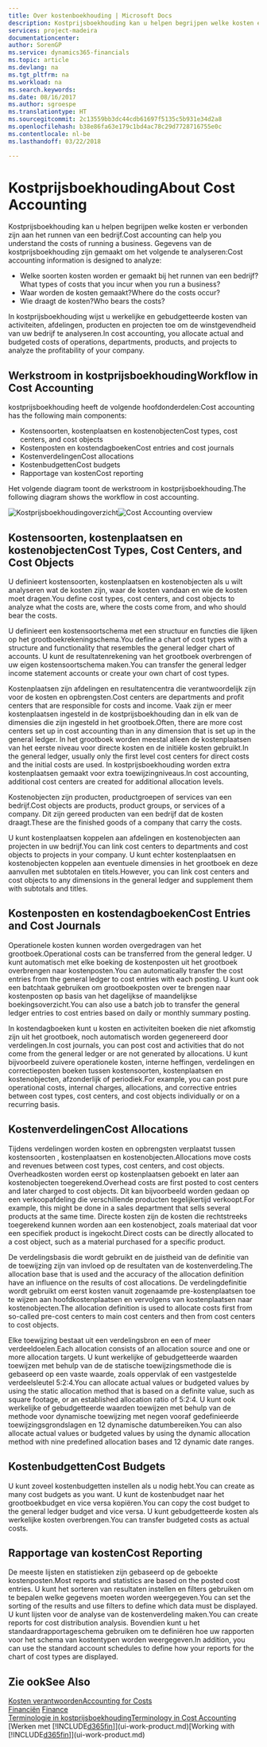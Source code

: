 ```yaml
---
title: Over kostenboekhouding | Microsoft Docs
description: Kostprijsboekhouding kan u helpen begrijpen welke kosten er verbonden zijn aan het runnen van een bedrijf.
services: project-madeira
documentationcenter: 
author: SorenGP
ms.service: dynamics365-financials
ms.topic: article
ms.devlang: na
ms.tgt_pltfrm: na
ms.workload: na
ms.search.keywords: 
ms.date: 08/16/2017
ms.author: sgroespe
ms.translationtype: HT
ms.sourcegitcommit: 2c13559bb3dc44cdb61697f5135c5b931e34d2a8
ms.openlocfilehash: b38e86fa63e179c1bd4ac78c29d7728716755e0c
ms.contentlocale: nl-be
ms.lasthandoff: 03/22/2018

---
```

# <a name="about-cost-accounting"></a><span data-ttu-id="dace8-103">Kostprijsboekhouding</span><span class="sxs-lookup"><span data-stu-id="dace8-103">About Cost Accounting</span></span>
<span data-ttu-id="dace8-104">Kostprijsboekhouding kan u helpen begrijpen welke kosten er verbonden zijn aan het runnen van een bedrijf.</span><span class="sxs-lookup"><span data-stu-id="dace8-104">Cost accounting can help you understand the costs of running a business.</span></span> <span data-ttu-id="dace8-105">Gegevens van de kostprijsboekhouding zijn gemaakt om het volgende te analyseren:</span><span class="sxs-lookup"><span data-stu-id="dace8-105">Cost accounting information is designed to analyze:</span></span>  

-   <span data-ttu-id="dace8-106">Welke soorten kosten worden er gemaakt bij het runnen van een bedrijf?</span><span class="sxs-lookup"><span data-stu-id="dace8-106">What types of costs that you incur when you run a business?</span></span>  
-   <span data-ttu-id="dace8-107">Waar worden de kosten gemaakt?</span><span class="sxs-lookup"><span data-stu-id="dace8-107">Where do the costs occur?</span></span>  
-   <span data-ttu-id="dace8-108">Wie draagt de kosten?</span><span class="sxs-lookup"><span data-stu-id="dace8-108">Who bears the costs?</span></span>  

<span data-ttu-id="dace8-109">In kostprijsboekhouding wijst u werkelijke en gebudgetteerde kosten van activiteiten, afdelingen, producten en projecten toe om de winstgevendheid van uw bedrijf te analyseren.</span><span class="sxs-lookup"><span data-stu-id="dace8-109">In cost accounting, you allocate actual and budgeted costs of operations, departments, products, and projects to analyze the profitability of your company.</span></span>  

## <a name="workflow-in-cost-accounting"></a><span data-ttu-id="dace8-110">Werkstroom in kostprijsboekhouding</span><span class="sxs-lookup"><span data-stu-id="dace8-110">Workflow in Cost Accounting</span></span>  
<span data-ttu-id="dace8-111">kostprijsboekhouding heeft de volgende hoofdonderdelen:</span><span class="sxs-lookup"><span data-stu-id="dace8-111">Cost accounting has the following main components:</span></span>  

-   <span data-ttu-id="dace8-112">Kostensoorten, kostenplaatsen en kostenobjecten</span><span class="sxs-lookup"><span data-stu-id="dace8-112">Cost types, cost centers, and cost objects</span></span>  
-   <span data-ttu-id="dace8-113">Kostenposten en kostendagboeken</span><span class="sxs-lookup"><span data-stu-id="dace8-113">Cost entries and cost journals</span></span>  
-   <span data-ttu-id="dace8-114">Kostenverdelingen</span><span class="sxs-lookup"><span data-stu-id="dace8-114">Cost allocations</span></span>  
-   <span data-ttu-id="dace8-115">Kostenbudgetten</span><span class="sxs-lookup"><span data-stu-id="dace8-115">Cost budgets</span></span>
-   <span data-ttu-id="dace8-116">Rapportage van kosten</span><span class="sxs-lookup"><span data-stu-id="dace8-116">Cost reporting</span></span>  

<span data-ttu-id="dace8-117">Het volgende diagram toont de werkstroom in kostprijsboekhouding.</span><span class="sxs-lookup"><span data-stu-id="dace8-117">The following diagram shows the workflow in cost accounting.</span></span>  

<span data-ttu-id="dace8-118">![Kostprijsboekhoudingoverzicht](media/costaccountingoverview.png "CostAccountingOverview")</span><span class="sxs-lookup"><span data-stu-id="dace8-118">![Cost Accounting overview](media/costaccountingoverview.png "CostAccountingOverview")</span></span>  

## <a name="cost-types-cost-centers-and-cost-objects"></a><span data-ttu-id="dace8-119">Kostensoorten, kostenplaatsen en kostenobjecten</span><span class="sxs-lookup"><span data-stu-id="dace8-119">Cost Types, Cost Centers, and Cost Objects</span></span>  
<span data-ttu-id="dace8-120">U definieert kostensoorten, kostenplaatsen en kostenobjecten als u wilt analyseren wat de kosten zijn, waar de kosten vandaan en wie de kosten moet dragen.</span><span class="sxs-lookup"><span data-stu-id="dace8-120">You define cost types, cost centers, and cost objects to analyze what the costs are, where the costs come from, and who should bear the costs.</span></span>  

<span data-ttu-id="dace8-121">U definieert een kostensoortschema met een structuur en functies die lijken op het grootboekrekeningschema.</span><span class="sxs-lookup"><span data-stu-id="dace8-121">You define a chart of cost types with a structure and functionality that resembles the general ledger chart of accounts.</span></span> <span data-ttu-id="dace8-122">U kunt de resultatenrekening van het grootboek overbrengen of uw eigen kostensoortschema maken.</span><span class="sxs-lookup"><span data-stu-id="dace8-122">You can transfer the general ledger income statement accounts or create your own chart of cost types.</span></span>  

<span data-ttu-id="dace8-123">Kostenplaatsen zijn afdelingen en resultatencentra die verantwoordelijk zijn voor de kosten en opbrengsten.</span><span class="sxs-lookup"><span data-stu-id="dace8-123">Cost centers are departments and profit centers that are responsible for costs and income.</span></span> <span data-ttu-id="dace8-124">Vaak zijn er meer kostenplaatsen ingesteld in de kostprijsboekhouding dan in elk van de dimensies die zijn ingesteld in het grootboek.</span><span class="sxs-lookup"><span data-stu-id="dace8-124">Often, there are more cost centers set up in cost accounting than in any dimension that is set up in the general ledger.</span></span> <span data-ttu-id="dace8-125">In het grootboek worden meestal alleen de kostenplaatsen van het eerste niveau voor directe kosten en de initiële kosten gebruikt.</span><span class="sxs-lookup"><span data-stu-id="dace8-125">In the general ledger, usually only the first level cost centers for direct costs and the initial costs are used.</span></span> <span data-ttu-id="dace8-126">In kostprijsboekhouding worden extra kostenplaatsen gemaakt voor extra toewijzingniveaus.</span><span class="sxs-lookup"><span data-stu-id="dace8-126">In cost accounting, additional cost centers are created for additional allocation levels.</span></span>  

<span data-ttu-id="dace8-127">Kostenobjecten zijn producten, productgroepen of services van een bedrijf.</span><span class="sxs-lookup"><span data-stu-id="dace8-127">Cost objects are products, product groups, or services of a company.</span></span> <span data-ttu-id="dace8-128">Dit zijn gereed producten van een bedrijf dat de kosten draagt.</span><span class="sxs-lookup"><span data-stu-id="dace8-128">These are the finished goods of a company that carry the costs.</span></span>  

<span data-ttu-id="dace8-129">U kunt kostenplaatsen koppelen aan afdelingen en kostenobjecten aan projecten in uw bedrijf.</span><span class="sxs-lookup"><span data-stu-id="dace8-129">You can link cost centers to departments and cost objects to projects in your company.</span></span> <span data-ttu-id="dace8-130">U kunt echter kostenplaatsen en kostenobjecten koppelen aan eventuele dimensies in het grootboek en deze aanvullen met subtotalen en titels.</span><span class="sxs-lookup"><span data-stu-id="dace8-130">However, you can link cost centers and cost objects to any dimensions in the general ledger and supplement them with subtotals and titles.</span></span>  

## <a name="cost-entries-and-cost-journals"></a><span data-ttu-id="dace8-131">Kostenposten en kostendagboeken</span><span class="sxs-lookup"><span data-stu-id="dace8-131">Cost Entries and Cost Journals</span></span>  
<span data-ttu-id="dace8-132">Operationele kosten kunnen worden overgedragen van het grootboek.</span><span class="sxs-lookup"><span data-stu-id="dace8-132">Operational costs can be transferred from the general ledger.</span></span> <span data-ttu-id="dace8-133">U kunt automatisch met elke boeking de kostenposten uit het grootboek overbrengen naar kostenposten.</span><span class="sxs-lookup"><span data-stu-id="dace8-133">You can automatically transfer the cost entries from the general ledger to cost entries with each posting.</span></span> <span data-ttu-id="dace8-134">U kunt ook een batchtaak gebruiken om grootboekposten over te brengen naar kostenposten op basis van het dagelijkse of maandelijkse boekingsoverzicht.</span><span class="sxs-lookup"><span data-stu-id="dace8-134">You can also use a batch job to transfer the general ledger entries to cost entries based on daily or monthly summary posting.</span></span>  

<span data-ttu-id="dace8-135">In kostendagboeken kunt u kosten en activiteiten boeken die niet afkomstig zijn uit het grootboek, noch automatisch worden gegenereerd door verdelingen.</span><span class="sxs-lookup"><span data-stu-id="dace8-135">In cost journals, you can post cost and activities that do not come from the general ledger or are not generated by allocations.</span></span> <span data-ttu-id="dace8-136">U kunt bijvoorbeeld zuivere operationele kosten, interne heffingen, verdelingen en correctieposten boeken tussen kostensoorten, kostenplaatsen en kostenobjecten, afzonderlijk of periodiek.</span><span class="sxs-lookup"><span data-stu-id="dace8-136">For example, you can post pure operational costs, internal charges, allocations, and corrective entries between cost types, cost centers, and cost objects individually or on a recurring basis.</span></span>  

## <a name="cost-allocations"></a><span data-ttu-id="dace8-137">Kostenverdelingen</span><span class="sxs-lookup"><span data-stu-id="dace8-137">Cost Allocations</span></span>  
<span data-ttu-id="dace8-138">Tijdens verdelingen worden kosten en opbrengsten verplaatst tussen kostensoorten , kostenplaatsen en kostenobjecten.</span><span class="sxs-lookup"><span data-stu-id="dace8-138">Allocations move costs and revenues between cost types, cost centers, and cost objects.</span></span> <span data-ttu-id="dace8-139">Overheadkosten worden eerst op kostenplaatsen geboekt en later aan kostenobjecten toegerekend.</span><span class="sxs-lookup"><span data-stu-id="dace8-139">Overhead costs are first posted to cost centers and later charged to cost objects.</span></span> <span data-ttu-id="dace8-140">Dit kan bijvoorbeeld worden gedaan op een verkoopafdeling die verschillende producten tegelijkertijd verkoopt.</span><span class="sxs-lookup"><span data-stu-id="dace8-140">For example, this might be done in a sales department that sells several products at the same time.</span></span> <span data-ttu-id="dace8-141">Directe kosten zijn de kosten die rechtstreeks toegerekend kunnen worden aan een kostenobject, zoals materiaal dat voor een specifiek product is ingekocht.</span><span class="sxs-lookup"><span data-stu-id="dace8-141">Direct costs can be directly allocated to a cost object, such as a material purchased for a specific product.</span></span>  

<span data-ttu-id="dace8-142">De verdelingsbasis die wordt gebruikt en de juistheid van de definitie van de toewijzing zijn van invloed op de resultaten van de kostenverdeling.</span><span class="sxs-lookup"><span data-stu-id="dace8-142">The allocation base that is used and the accuracy of the allocation definition have an influence on the results of cost allocations.</span></span> <span data-ttu-id="dace8-143">De verdelingdefinitie wordt gebruikt om eerst kosten vanuit zogenaamde pre-kostenplaatsen toe te wijzen aan hoofdkostenplaatsen en vervolgens van kostenplaatsen naar kostenobjecten.</span><span class="sxs-lookup"><span data-stu-id="dace8-143">The allocation definition is used to allocate costs first from so-called pre-cost centers to main cost centers and then from cost centers to cost objects.</span></span>  

<span data-ttu-id="dace8-144">Elke toewijzing bestaat uit een verdelingsbron en een of meer verdeeldoelen.</span><span class="sxs-lookup"><span data-stu-id="dace8-144">Each allocation consists of an allocation source and one or more allocation targets.</span></span> <span data-ttu-id="dace8-145">U kunt werkelijke of gebudgetteerde waarden toewijzen met behulp van de de statische toewijzingsmethode die is gebaseerd op een vaste waarde, zoals oppervlak of een vastgestelde verdeelsleutel 5:2:4.</span><span class="sxs-lookup"><span data-stu-id="dace8-145">You can allocate actual values or budgeted values by using the static allocation method that is based on a definite value, such as square footage, or an established allocation ratio of 5:2:4.</span></span> <span data-ttu-id="dace8-146">U kunt ook werkelijke of gebudgetteerde waarden toewijzen met behulp van de methode voor dynamische toewijzing met negen vooraf gedefinieerde toewijzingsgrondslagen en 12 dynamische datumbereiken.</span><span class="sxs-lookup"><span data-stu-id="dace8-146">You can also allocate actual values or budgeted values by using the dynamic allocation method with nine predefined allocation bases and 12 dynamic date ranges.</span></span>  

## <a name="cost-budgets"></a><span data-ttu-id="dace8-147">Kostenbudgetten</span><span class="sxs-lookup"><span data-stu-id="dace8-147">Cost Budgets</span></span>  
<span data-ttu-id="dace8-148">U kunt zoveel kostenbudgetten instellen als u nodig hebt.</span><span class="sxs-lookup"><span data-stu-id="dace8-148">You can create as many cost budgets as you want.</span></span> <span data-ttu-id="dace8-149">U kunt de kostenbudget naar het grootboekbudget en vice versa kopiëren.</span><span class="sxs-lookup"><span data-stu-id="dace8-149">You can copy the cost budget to the general ledger budget and vice versa.</span></span> <span data-ttu-id="dace8-150">U kunt gebudgetteerde kosten als werkelijke kosten overbrengen.</span><span class="sxs-lookup"><span data-stu-id="dace8-150">You can transfer budgeted costs as actual costs.</span></span>  

## <a name="cost-reporting"></a><span data-ttu-id="dace8-151">Rapportage van kosten</span><span class="sxs-lookup"><span data-stu-id="dace8-151">Cost Reporting</span></span>  
<span data-ttu-id="dace8-152">De meeste lijsten en statistieken zijn gebaseerd op de geboekte kostenposten.</span><span class="sxs-lookup"><span data-stu-id="dace8-152">Most reports and statistics are based on the posted cost entries.</span></span> <span data-ttu-id="dace8-153">U kunt het sorteren van resultaten instellen en filters gebruiken om te bepalen welke gegevens moeten worden weergegeven.</span><span class="sxs-lookup"><span data-stu-id="dace8-153">You can set the sorting of the results and use filters to define which data must be displayed.</span></span> <span data-ttu-id="dace8-154">U kunt lijsten voor de analyse van de kostenverdeling maken.</span><span class="sxs-lookup"><span data-stu-id="dace8-154">You can create reports for cost distribution analysis.</span></span> <span data-ttu-id="dace8-155">Bovendien kunt u het standaardrapportageschema gebruiken om te definiëren hoe uw rapporten voor het schema van kostentypen worden weergegeven.</span><span class="sxs-lookup"><span data-stu-id="dace8-155">In addition, you can use the standard account schedules to define how your reports for the chart of cost types are displayed.</span></span>  

## <a name="see-also"></a><span data-ttu-id="dace8-156">Zie ook</span><span class="sxs-lookup"><span data-stu-id="dace8-156">See Also</span></span>  
 [<span data-ttu-id="dace8-157">Kosten verantwoorden</span><span class="sxs-lookup"><span data-stu-id="dace8-157">Accounting for Costs</span></span>](finance-manage-cost-accounting.md)  
 <span data-ttu-id="dace8-158">[Financiën](finance.md) </span><span class="sxs-lookup"><span data-stu-id="dace8-158">[Finance](finance.md) </span></span>  
 [<span data-ttu-id="dace8-159">Terminologie in kostprijsboekhouding</span><span class="sxs-lookup"><span data-stu-id="dace8-159">Terminology in Cost Accounting</span></span>](finance-terminology-in-cost-accounting.md)  
 <span data-ttu-id="dace8-160">[Werken met [!INCLUDE[d365fin](includes/d365fin_md.md)]](ui-work-product.md)</span><span class="sxs-lookup"><span data-stu-id="dace8-160">[Working with [!INCLUDE[d365fin](includes/d365fin_md.md)]](ui-work-product.md)</span></span>


